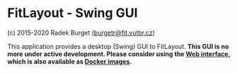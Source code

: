 FitLayout - Swing GUI
=====================

(c) 2015-2020 Radek Burget (burgetr@fit.vutbr.cz)

This application provides a desktop (Swing) GUI to FitLayout. **This GUI is no more under active development.
Please consider using the [Web interface](https://github.com/FitLayout/FitLayoutWeb), which is also
available as [Docker images](https://github.com/FitLayout/docker-images).**
